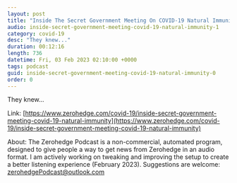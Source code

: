 ```yaml
---
layout: post
title: "Inside The Secret Government Meeting On COVID-19 Natural Immunity"
audio: inside-secret-government-meeting-covid-19-natural-immunity-1
category: covid-19
desc: "They knew..."
duration: 00:12:16
length: 736
datetime: Fri, 03 Feb 2023 02:10:00 +0000
tags: podcast
guid: inside-secret-government-meeting-covid-19-natural-immunity-0
order: 0
---
```

They knew...

Link: [https://www.zerohedge.com/covid-19/inside-secret-government-meeting-covid-19-natural-immunity](https://www.zerohedge.com/covid-19/inside-secret-government-meeting-covid-19-natural-immunity)

About: The Zerohedge Podcast is a non-commercial, automated program, designed to give people a way to get news from Zerohedge in an audio format.  I am actively working on tweaking and improving the setup to create a better listening experience (February 2023).  Suggestions are welcome: [zerohedgePodcast@outlook.com](mailto:zerohedgePodcast@outlook.com)